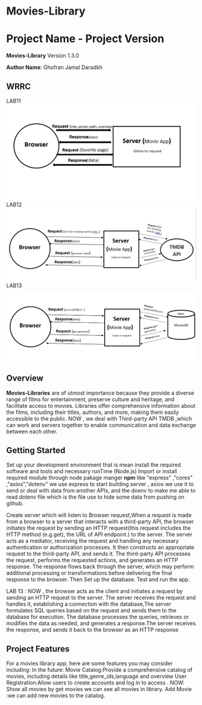 # Movies-Library
# Project Name - Project Version
**Movies-Library** Version 1.3.0

**Author Name**: Ghofran Jamal Daradkh

## WRRC
LAB11
![Alt text](assets/server.PNG)
LAB12
![Alt text](assets/wrrcwithAPI.PNG)
LAB13
![Alt text](assets/DBMS.PNG)




## Overview
**Movies-Libraries** are of utmost importance because they provide a diverse range of films for entertainment, preserve culture and heritage, and facilitate access to movies. Libraries offer comprehensive information about the films, including their titles, authors, and more, making them easily accessible to the public.
NOW , we deal with Third-party API TMDB ,which can work and servers  together to enable communication and data exchange between each other.

## Getting Started
<!-- What are the steps that a user must take in order to build this app on their own machine and get it running? -->
Set up your development environment that is mean install the required software and tools and necessary runTime (Node.js)
Import or install required module through node pakage manger **npm** like "express" ,"cores" ,"axios","dotenv"
we use express to start building server , axios we use it to send or deal with data from another APIs,
and the doenv to make me able to read dotenv file which is the file use to hide some data from pushing on github.


Create server which will listen to Browser request,When a request is made from a browser to a server that interacts with a third-party API, the browser initiates the request by sending an HTTP request(this request includes the HTTP method (e.g.get), the URL of API endpoint.) to the server. The server acts as a mediator, receiving the request and handling any necessary authentication or authorization processes. It then constructs an appropriate request to the third-party API, and sends it. The third-party API processes the request, performs the requested actions, and generates an HTTP response. The response flows back through the server, which may perform additional processing or transformations before delivering the final response to the browser. 
Then Set up the database.
Test and run the app.

LAB 13 :
NOW , the browser acts as the client and initiates a request by sending an HTTP request to the server. The server receives the request and handles it, establishing a connection with the database,The server formulates SQL queries based on the request and sends them to the database for execution. The database processes the queries, retrieves or modifies the data as needed, and generates a response.The server receives the response,  and sends it back to the browser as an HTTP response


## Project Features
<!-- What are the features included in you app -->
For a movies library app, here are some features you may consider including: 
In the future: Movie Catalog:Provide a comprehensive catalog of movies, including details like title,genre_ids,language and overview User Registration:Allow users to create accounts and log in to access . 
NOW: Show all movies by get movies we can see all movies in library.
 Add Movie :we can add new movies to the catalog.
